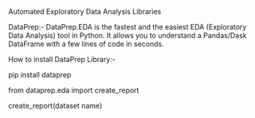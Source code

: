 Automated Exploratory Data Analysis Libraries

DataPrep:-
DataPrep.EDA is the fastest and the easiest EDA (Exploratory Data Analysis) tool in Python. It allows you to understand a Pandas/Dask DataFrame with a few lines of code in seconds.

How to install DataPrep Library:-

pip install dataprep

from dataprep.eda import create_report

create_report(dataset name)
